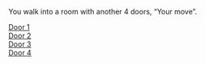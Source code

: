 You walk into a room with another 4 doors, “Your move”. 

[Door 1](situations/death-by-tim.md)  
[Door 2](situations/geometry.md)  
[Door 3](good-end.md)  
[Door 4](situations/death-by-hecper.md)  